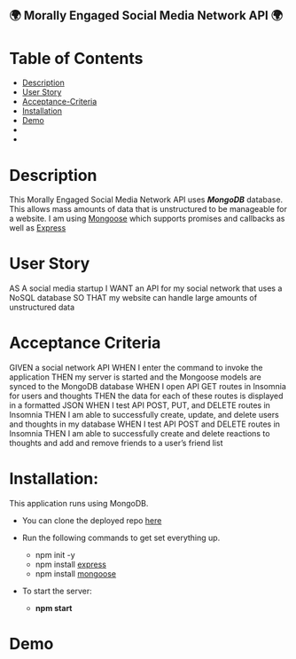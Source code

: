 ## 🌍 Morally Engaged Social Media Network API 🌍

# Table of Contents
- [Description](#description)
- [User Story](#user-story)
- [Acceptance-Criteria](#acceptance-criteria)
- [Installation](#installation)
- [Demo](#demo)
- [](#)
- [](#)



# Description
This Morally Engaged Social Media Network API uses **_MongoDB_** database. This allows mass amounts of data that is unstructured to be manageable for a website. I am using [Mongoose](https://www.npmjs.com/package/mongoose) which supports promises and callbacks as well as [Express](https://www.npmjs.com/package/express)   

# User Story
AS A social media startup
I WANT an API for my social network that uses a NoSQL database
SO THAT my website can handle large amounts of unstructured data

# Acceptance Criteria 
GIVEN a social network API
WHEN I enter the command to invoke the application
THEN my server is started and the Mongoose models are synced to the MongoDB database
WHEN I open API GET routes in Insomnia for users and thoughts
THEN the data for each of these routes is displayed in a formatted JSON
WHEN I test API POST, PUT, and DELETE routes in Insomnia
THEN I am able to successfully create, update, and delete users and thoughts in my database
WHEN I test API POST and DELETE routes in Insomnia
THEN I am able to successfully create and delete reactions to thoughts and add and remove friends to a user’s friend list

# Installation:
This application runs using MongoDB. 
- You can clone the deployed repo [here](https://github.com/RogueStorm7/Morally-Engaged-Social-Media-Network-API.git)

- Run the following commands to get set everything up.
    -   npm init -y
    - npm install [express](https://www.npmjs.com/package/express)
    - npm install [mongoose]((https://www.npmjs.com/package/mongoose))

- To start the server:
    - **npm start**

# Demo